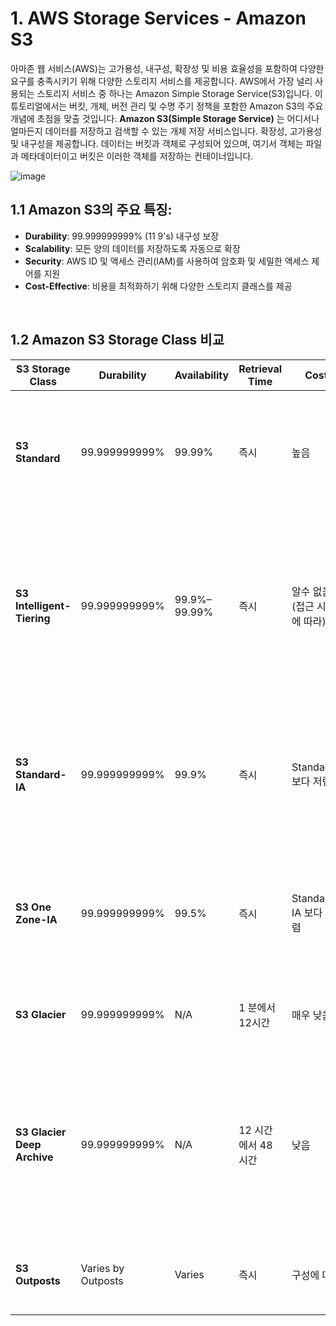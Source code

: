 # 1. AWS Storage Services - Amazon S3
아마존 웹 서비스(AWS)는 고가용성, 내구성, 확장성 및 비용 효율성을 포함하여 다양한 요구를 충족시키기 위해 다양한 스토리지 서비스를 제공합니다. AWS에서 가장 널리 사용되는 스토리지 서비스 중 하나는 Amazon Simple Storage Service(S3)입니다. 
이 튜토리얼에서는 버킷, 개체, 버전 관리 및 수명 주기 정책을 포함한 Amazon S3의 주요 개념에 초점을 맞출 것입니다.
**Amazon S3(Simple Storage Service)** 는 어디서나 얼마든지 데이터를 저장하고 검색할 수 있는 개체 저장 서비스입니다. 확장성, 고가용성 및 내구성을 제공합니다. 데이터는 버킷과 객체로 구성되어 있으며, 여기서 객체는 파일과 메타데이터이고 버킷은 이러한 객체를 저장하는 컨테이너입니다.
</br>

![image](https://github.com/user-attachments/assets/d76704a9-1428-4587-9837-12b935f24abf)

## **1.1 Amazon S3의 주요 특징:**
- **Durability**: 99.999999999% (11 9's) 내구성 보장
- **Scalability**: 모든 양의 데이터를 저장하도록 자동으로 확장
- **Security**: AWS ID 및 액세스 관리(IAM)를 사용하여 암호화 및 세밀한 액세스 제어를 지원
- **Cost-Effective**: 비용을 최적화하기 위해 다양한 스토리지 클래스를 제공
</br>

## **1.2 Amazon S3 Storage Class 비교**
| **S3 Storage Class**         | **Durability**        | **Availability**  | **Retrieval Time**          | **Cost**                    | **Use Cases**                                              |
|------------------------------|-----------------------|-------------------|-----------------------------|-----------------------------|------------------------------------------------------------|
| **S3 Standard**              | 99.999999999%         | 99.99%            | 즉시                    | 높음                        | 고성능이 필요한 자주 액세스하는 데이터에 가장 적합     |
| **S3 Intelligent-Tiering**   | 99.999999999%         | 99.9%–99.99%      | 즉시                    | 알수 없음 (접근 시도에 따라)  | 자동으로 비용을 조정하므로 액세스 패턴이 예측할 수 없거나 알 수 없을 때 이상적        |
| **S3 Standard-IA**           | 99.999999999%         | 99.9%             | 즉시                    | Standard 보다 저렴         | 주 액세스하지 않지만 백업과 같이 빠르게 검색해야 하는 데이터에 사용 |
| **S3 One Zone-IA**           | 99.999999999%         | 99.5%             | 즉시                    | Standard-IA 보다 저렴      | 검색 속도가 덜 중요한 장기 보관 및 규정 준수에 이상적|
| **S3 Glacier**               | 99.999999999%         | N/A               | 1 분에서 12시간         | 매우 낮음                    | 장기 보관 및 규정 준수 데이터                  |
| **S3 Glacier Deep Archive**  | 99.999999999%         | N/A               | 12 시간에서 48 시간               | 낮음                      | 7~10년 동안 보관된 데이터, 규제 준수 또는 저지연 온프레미스 액세스가 필요할 때 사용|
| **S3 Outposts**              | Varies by Outposts    | Varies            | 즉시              | 구성에 따라      | 대기 시간이 짧은 로컬 데이터 저장 |
</br>


